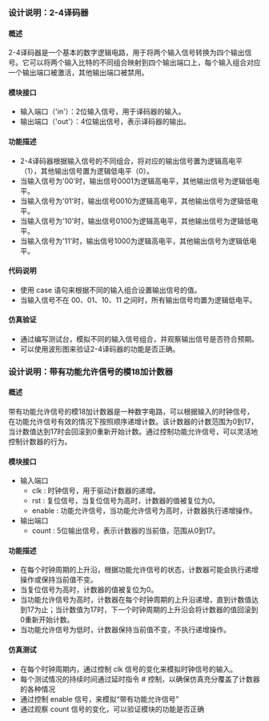 ### 设计说明：2-4译码器

#### 概述
2-4译码器是一个基本的数字逻辑电路，用于将两个输入信号转换为四个输出信号。它可以将两个输入比特的不同组合映射到四个输出端口上，每个输入组合对应一个输出端口被激活，其他输出端口被禁用。

#### 模块接口
- 输入端口（'in'）：2位输入信号，用于译码器的输入。
- 输出端口（'out'）：4位输出信号，表示译码器的输出。

#### 功能描述
- 2-4译码器根据输入信号的不同组合，将对应的输出信号置为逻辑高电平（1），其他输出信号置为逻辑低电平（0）。
- 当输入信号为'00'时，输出信号0001为逻辑高电平，其他输出信号为逻辑低电平。
- 当输入信号为'01'时，输出信号0010为逻辑高电平，其他输出信号为逻辑低电平。
- 当输入信号为'10'时，输出信号0100为逻辑高电平，其他输出信号为逻辑低电平。
- 当输入信号为'11'时，输出信号1000为逻辑高电平，其他输出信号为逻辑低电平。

#### 代码说明
- 使用 case 语句来根据不同的输入组合设置输出信号的值。
- 当输入信号不在 00、01、10、11 之间时，所有输出信号均置为逻辑低电平。

#### 仿真验证
- 通过编写测试台，模拟不同的输入信号组合，并观察输出信号是否符合预期。
- 可以使用波形图来验证2-4译码器的功能是否正确。




### 设计说明：带有功能允许信号的模18加计数器

#### 概述
带有功能允许信号的模18加计数器是一种数字电路，可以根据输入的时钟信号，在功能允许信号有效的情况下按照顺序递增计数。该计数器的计数范围为0到17，当计数值达到17时会回滚到0重新开始计数。通过控制功能允许信号，可以灵活地控制计数器的行为。

#### 模块接口
- 输入端口
  - clk : 时钟信号，用于驱动计数器的递增。
  - rst : 复位信号，当复位信号为高时，计数器的值被复位为0。
  - enable : 功能允许信号，当功能允许信号为高时，计数器执行递增操作。
- 输出端口
  - count : 5位输出信号，表示计数器的当前值，范围从0到17。

#### 功能描述
- 在每个时钟周期的上升沿，根据功能允许信号的状态，计数器可能会执行递增操作或保持当前值不变。
- 当复位信号为高时，计数器的值被复位为0。
- 当功能允许信号为高时，计数器在每个时钟周期的上升沿递增，直到计数值达到17为止；当计数值为17时，下一个时钟周期的上升沿会将计数器的值回滚到0重新开始计数。
- 当功能允许信号为低时，计数器保持当前值不变，不执行递增操作。

#### 仿真测试
- 在每个时钟周期内，通过控制 clk 信号的变化来模拟时钟信号的输入。
- 每个测试情况的持续时间通过延时指令 # 控制，以确保仿真充分覆盖了计数器的各种情况
- 通过控制 enable 信号，来模拟“带有功能允许信号”
- 通过观察 count 信号的变化，可以验证模块的功能是否正确